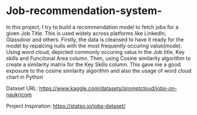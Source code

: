 # Job-recommendation-system-

In this project, I try to build a recommendation model to fetch jobs for a given Job Title. This is used widely across platforms like LinkedIn, Glassdoor and others. Firstly, the data is cleansed to have it ready for the model by repalcing nulls with the most frequently occuring value(mode). Using word cloud, depicted commonly occuring valus in the Job title, Key skills and Funcitonal Area column. Then, using Cosine similarity algorithm to create a similarity matrix for the Key Skills column. 
This gave me a good exposure to the cosine similarity algorithm and also the usage of word cloud chart in Python 

Dataset URL: https://www.kaggle.com/datasets/promptcloud/jobs-on-naukricom

Project Inspiration: https://statso.io/jobs-dataset/


